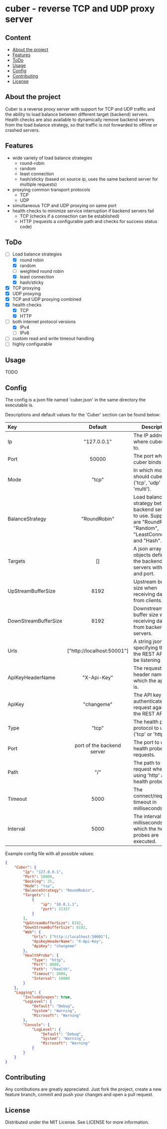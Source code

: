 # cuber - reverse TCP and UDP proxy server

## Content

* [About the project](#about-the-project)
* [Features](#features)
* [ToDo](#todo)
* [Usage](#usage)
* [Config](#config)
* [Contributing](#contributing)
* [License](#license)

## About the project

Cuber is a reverse proxy server with support for TCP and UDP traffic and the ability to load balance between different target (backend) servers.
Health checks are also available to dynamically remove backend servers from the load balance strategy, so that traffic is not forwarded to offline or crashed servers.

## Features

* wide variety of load balance strategies
  * round-robin
  * random
  * least connection
  * hash/sticky (based on source ip, uses the same backend server for multiple requests)
* proxying common transport protocols
  * TCP
  * UDP
* simultaneous TCP and UDP proxying on same port
* health checks to minimize service interruption if backend servers fail
  * TCP (checks if a connection can be established)
  * HTTP (requests a configurable path and checks for success status code)

## ToDo

* [ ] Load balance strategies
  * [X] round robin
  * [X] random
  * [ ] weighted round robin
  * [X] least connection
  * [X] hash/sticky
* [X] TCP proxying
* [X] UDP proxying
* [X] TCP and UDP proxying combined
* [X] health checks
  * [X] TCP
  * [X] HTTP
* [ ] both internet protocol versions
  * [X] IPv4
  * [ ] IPv6
* [ ] custom read and write timeout handling
* [ ] highly configurable

## Usage

TODO

## Config

The config is a json file named 'cuber.json' in the same directory the executable is.

Descriptions and default values for the 'Cuber' section can be found below:

| Key | Default  | Description  |
|:---|:---:|---|
| Ip | "127.0.0.1"  | The IP address where cuber binds to. |
| Port | 50000 | The port where cuber binds to.  |
| Mode | "tcp" | In which mode should cuber run ('tcp', 'udp' and 'multi').  |
| BalanceStrategy | "RoundRobin" | Load balancing strategy between backend servers to use. Supported are "RoundRobin", "Random", "LeastConnection" and "Hash". |
| Targets | [] | A json array with objects defining the backend servers with IP and port. |
| UpStreamBufferSize | 8192 | Upstream buffer size when receiving data from clients. |
| DownStreamBufferSize | 8192 | Downstream buffer size when receiving data from backend servers. |
| Urls | ["http://localhost:50001"] | A string json array specifying the urls the REST API will be listening on |
| ApiKeyHeaderName | "X-Api-Key" | The request header name in which the api key is. |
| ApiKey | "changeme" | The API key to authenticate request against the REST API. |
| Type | "tcp" | The health probe protocol to use ('tcp' or 'http'). |
| Port | port of the backend server | The port to use for health probe requests. |
| Path | "/" | The path to request when using 'http' as health probe. |
| Timeout | 5000 | The connect/request timeout in milliseconds. |
| Interval | 5000 | The interval in milliseconds at which the health probes are executed. |

Example config file with all possible values:

```json
{
    "Cuber": {
        "Ip": "127.0.0.1",
        "Port": 50000,
        "Backlog": 25,
        "Mode": "tcp",
        "BalanceStrategy": "RoundRobin",
        "Targets": [
            {
                "ip": "10.0.1.1",
                "port": 31337
            }
        ],
        "UpStreamBufferSize": 8192,
        "DownStreamBufferSize": 8192,
        "Web": {
            "Urls": ["http://localhost:50001"],
            "ApiKeyHeaderName": "X-Api-Key",
            "ApiKey": "changeme"
        },
        "HealthProbe": {
            "Type": "http",
            "Port": 8080,
            "Path": "/health",
            "Timeout": 2000,
            "Interval": 10000
        }
    },
    "Logging": {
        "IncludeScopes": true,
        "LogLevel": {
            "Default": "Debug",
            "System": "Warning",
            "Microsoft": "Warning"
        },
        "Console": {
            "LogLevel": {
                "Default": "Debug",
                "System": "Warning",
                "Microsoft": "Warning"
            }
        }
    }
}
```

## Contributing

Any contibutions are greatly appreciated.
Just fork the project, create a new feature branch, commit and push your changes and open a pull request.

## License

Distributed under the MIT License. See LICENSE for more information.
